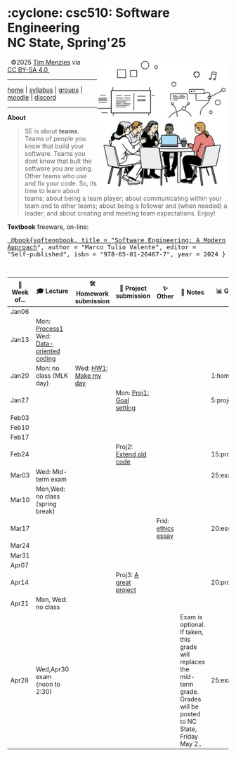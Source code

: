 <h1> :cyclone:  csc510: Software Engineering<br>NC State, Spring'25</h1>
<a name=#top><p>&nbsp;</a><img align=right width=300 src="/img/banner.png">
&copy;2025 <a rel="cc:attributionURL dct:creator" property="cc:attributionName" href="http://timm.fyi">Tim Menzies</a> 
via  <a href="https://creativecommons.org/licenses/by-sa/4.0/?ref=chooser-v1" target="_blank" rel="license noopener noreferrer" 
          style="display:inline-block;">CC BY-SA 4.0 <img style="height:22px!important;margin-left:3px;vertical-align:text-bottom;" src="https://mirrors.creativecommons.org/presskit/icons/cc.svg?ref=chooser-v1" alt=""><img style="height:22px!important;margin-left:3px;vertical-align:text-bottom;" src="https://mirrors.creativecommons.org/presskit/icons/by.svg?ref=chooser-v1" alt=""><img style="height:22px!important;margin-left:3px;vertical-align:text-bottom;" src="https://mirrors.creativecommons.org/presskit/icons/sa.svg?ref=chooser-v1" alt=""></a></p>
<hr>
        
[home](/README.md#top) | [syllabus](docs/syllabus.md) | [groups](groups) | [moodle](moodle) | [discord](discrod)
   
<hr>

**About**
>  SE is about **teams**. Teams of people you know that build your software. Teams you dont know that bult the software you are using. Other teams who use and fix your code.  So, its time to learn about teams; about being a team player; about communicating within your team and to other teams;  about being a follower and (when needed) a leader; and about creating and meeting team expectations. Enjoy!

**Textbook** freeware, on-line:
<a href="https://softengbook.org"><pre>
@book{softengbook,
  title     = "[Software Engineering: A Modern Approach](https://softengbook.org/)",
  author    = "Marco Tulio Valente",
  editor    = "Self-published",
  isbn      = "978-65-01-26467-7",
  year      = 2024
}
</pre></a>

<br clear=all>

<table>
  <thead>
    <tr>
      <th>📅  Week of...</th>
      <th>🎓 Lecture</th>
      <th>🛠️ Homework submission</th>
      <th>📂 Project submission</th>
      <th>✨ Other</th>
      <th>📝 Notes</th>
      <th>📊 Grade</th>
    </tr>
  </thead>
  <tbody>
    <tr submission>
      <td>Jan06</td>
      <td></td>
      <td></td>
      <td></td>
      <td></td>
      <td></td>
      <td></td>
    </tr>
    <tr>
      <td>Jan13</td>
      <td>
           Mon: <a href="https://softengbook.org/chapter2">Process1</a><br>
           Wed: <a href="https://medium.com/inthepipeline/how-to-use-a-makefile-to-speed-up-your-dbt-project-workflow-fb36eb676910">Data-oriented coding</a>
      </td>
      <td>
      </td>
      <td></td>
      <td></td>
      <td></td>
      <td></td>
    </tr>
    <tr>
      <td>Jan20</td>
      <td>
           Mon: no class (MLK  day)<br>
      </td>
      <td>
           Wed: <a href="docs/hw01.md">HW1:  Make my day</a>
      </td>
      <td>
      </td>
      <td></td>
      <td></td>
      <td>1:homework</td>
    </tr>
    <tr>
      <td>Jan27</td>
      <td></td>
      <td></td>
      <td>
           Mon: <a href="docs/proj1.md">Proj1: Goal setting</a>
      </td>
      <td></td>
      <td></td>
      <td>5:project</td>
    </tr>
    <tr>
      <td>Feb03</td>
      <td></td>
      <td></td>
      <td></td>
      <td></td>
      <td></td>
      <td></td>
    </tr>
    <tr>
      <td>Feb10</td>
      <td></td>
      <td></td>
      <td></td>
      <td></td>
      <td></td>
      <td></td>
    </tr>
    <tr>
      <td>Feb17</td>
      <td></td>
      <td></td>
      <td></td>
      <td></td>
      <td></td>
      <td></td>
    </tr>
    <tr>
      <td>Feb24</td>
      <td></td>
      <td></td>
      <td>Proj2: <a href="docs/proj2.md">Extend old code</a></td>
      <td></td>
      <td></td>
      <td>15:project</td>
    </tr>
    <tr>
      <td>Mar03</td>
      <td>Wed: Mid-term exam</td>
      <td></td>
      <td></td>
      <td></td>
      <td></td>
      <td>25:exam</td>
    </tr>
    <tr>
      <td>Mar10</td>
      <td>Mon,Wed: no class (spring break)
      <td></td>
      <td></td>
      <td>
      </td>
      <td>
      </td>
      <td></td>
    </tr>
    <tr>
      <td>Mar17</td>
      <td></td>
      <td></td>
      <td></td>
      <td>
         Frid: <a href="docs/essay.md">ethics essay</a>
      </td>
      <td></td>
      <td>20:essay</td>
    </tr>
    <tr>
      <td>Mar24</td>
      <td></td>
      <td></td>
      <td></td>
      <td></td>
      <td></td>
      <td></td>
    </tr>
    <tr>
      <td>Mar31</td>
      <td></td>
      <td></td>
      <td></td>
      <td></td>
      <td></td>
      <td></td>
    </tr>
    <tr>
      <td>Apr07</td>
      <td></td>
      <td></td>
      <td></td>
      <td></td>
      <td></td>
      <td></td>
    </tr>
    <tr>
      <td>Apr14</td>
      <td></td>
      <td></td>
      <td>Proj3: <a href="docs/proj3.md">A great project</a></td>
      <td></td>
      <td></td>
      <td>20:project</td>
    </tr>
    <tr>
      <td>Apr21</td>
      <td>Mon, Wed: no class
      <td></td>
      <td></td>
      <td></td>
      <td></td>
      <td></td>
    </tr>
    <tr>
      <td>Apr28</td>
      <td>
         Wed,Apr30 exam (noon to 2:30)
      </td>
      <td></td>
      <td></td>
      <td></td>
      <td>Exam is optional. If taken, this  grade will replaces the mid-term grade.<br>
          Grades will be posted to NC State, Friday May 2..</td>
      <td>25:exam</td>
    </tr>
  </tbody>
</table>

